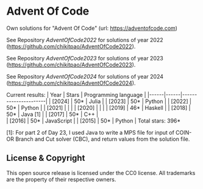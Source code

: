 Advent Of Code
===

Own solutions for "Advent Of Code" (url: https://adventofcode.com)

See Repository *AdventOfCode2022* for solutions of year 2022 (https://github.com/chikitpao/AdventOfCode2022).

See Repository *AdventOfCode2023* for solutions of year 2023 (https://github.com/chikitpao/AdventOfCode2023).

See Repository *AdventOfCode2024* for solutions of year 2024 (https://github.com/chikitpao/AdventOfCode2024).

Current results:
| Year | Stars | Programming language |
|------|------|----------------------|
| \[2024\] | 50\* | Julia |
| \[2023\] | 50\* | Python |
| \[2022\] | 50\* | Python |
| \[2021\] |  |  |
| \[2020\] |  |  |
| \[2019\] | 46\* | Haskell |
| \[2018\] | 50\* | Java [1] |
| \[2017\] | 50\* | C++ |  
| \[2016\] | 50\* | JavaScript |
| \[2015\] | 50\* | Python |
Total stars: 396\*

[1]: For part 2 of Day 23, I used Java to write a MPS file for input of COIN-OR Branch and Cut solver (CBC), and return values from the solution file.

License & Copyright
-------------------
This open source release is licensed under the CC0 license. All trademarks are the property of their respective owners.
